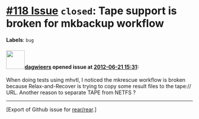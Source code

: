 [\#118 Issue](https://github.com/rear/rear/issues/118) `closed`: Tape support is broken for mkbackup workflow
=============================================================================================================

**Labels**: `bug`

#### <img src="https://avatars.githubusercontent.com/u/388198?u=0732dee3fe5002278cfbf40359ec431bdcf5f06c&v=4" width="50">[dagwieers](https://github.com/dagwieers) opened issue at [2012-06-21 15:31](https://github.com/rear/rear/issues/118):

When doing tests using mhvtl, I noticed the mkrescue workflow is broken
because Relax-and-Recover is trying to copy some result files to the
tape:// URL. Another reason to separate TAPE from NETFS ?

------------------------------------------------------------------------

\[Export of Github issue for
[rear/rear](https://github.com/rear/rear).\]
